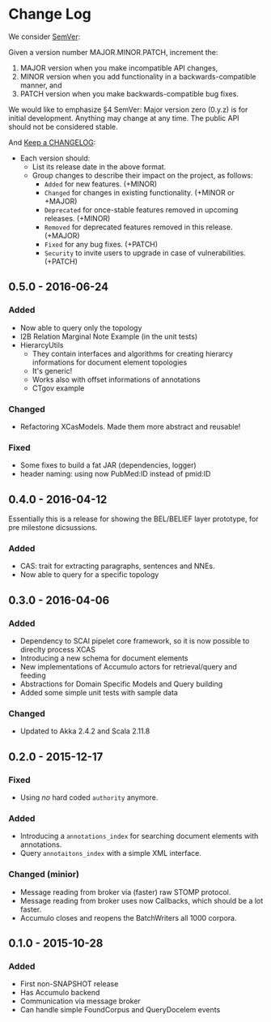 # Change Log

We consider [SemVer](http://semver.org):

Given a version number MAJOR.MINOR.PATCH, increment the:

1. MAJOR version when you make incompatible API changes,
2. MINOR version when you add functionality in a backwards-compatible
   manner, and
3. PATCH version when you make backwards-compatible bug fixes.

We would like to emphasize §4 SemVer:
Major version zero (0.y.z) is for initial development.
Anything may change at any time. The public API should not be considered stable.

And [Keep a CHANGELOG](http://keepachangelog.com):

- Each version should:
  - List its release date in the above format.
  - Group changes to describe their impact on the project, as follows:
    - `Added` for new features. (+MINOR)
    - `Changed` for changes in existing functionality. (+MINOR or +MAJOR)
    - `Deprecated` for once-stable features removed in upcoming releases. (+MINOR)
    - `Removed` for deprecated features removed in this release. (+MAJOR)
    - `Fixed` for any bug fixes. (+PATCH)
    - `Security` to invite users to upgrade in case of vulnerabilities. (+PATCH)

## 0.5.0 - 2016-06-24

### Added
- Now able to query only the topology
- I2B Relation Marginal Note Example (in the unit tests)
- HierarcyUtils
  - They contain interfaces and algorithms for creating hierarcy informations for document element topologies
  - It's generic!
  - Works also with offset informations of annotations
  - CTgov example

### Changed
- Refactoring XCasModels. Made them more abstract and reusable!

### Fixed
- Some fixes to build a fat JAR (dependencies, logger)
- header naming: using now PubMed:ID instead of pmid:ID

## 0.4.0 - 2016-04-12

Essentially this is a release for showing the BEL/BELIEF layer prototype, for pre milestone dicsussions.

### Added
- CAS: trait for extracting paragraphs, sentences and NNEs.
- Now able to query for a specific topology

## 0.3.0 - 2016-04-06
### Added
- Dependency to SCAI pipelet core framework, so it is now possible to direclty process XCAS
- Introducing a new schema for document elements
- New implementations of Accumulo actors for retrieval/query and feeding
- Abstractions for Domain Specific Models and Query building
- Added some simple unit tests with sample data

### Changed
- Updated to Akka 2.4.2 and Scala 2.11.8

## 0.2.0 - 2015-12-17
### Fixed
- Using *no* hard coded `authority` anymore.

### Added
- Introducing a `annotations_index` for searching document elements
  with annotations.
- Query `annotaitons_index` with a simple XML interface.

### Changed (minior)
- Message reading from broker via (faster) raw STOMP protocol.
- Message reading from broker uses now Callbacks, which should be a lot faster.
- Accumulo closes and reopens the BatchWriters all 1000 corpora.

## 0.1.0 - 2015-10-28
### Added
- First non-SNAPSHOT release
- Has Accumulo backend
- Communication via message broker
- Can handle simple FoundCorpus and QueryDocelem events
